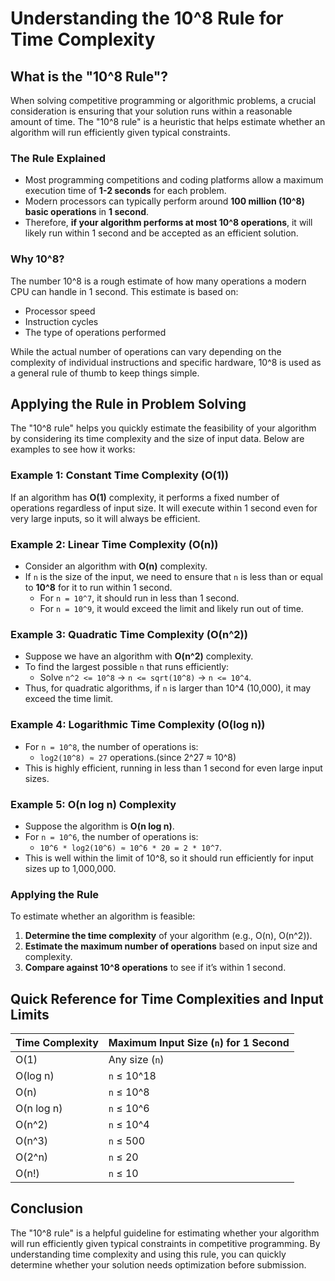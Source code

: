 # Understanding the 10^8 Rule for Time Complexity

## What is the "10^8 Rule"?

When solving competitive programming or algorithmic problems, a crucial consideration is ensuring that your solution runs within a reasonable amount of time. The "10^8 rule" is a heuristic that helps estimate whether an algorithm will run efficiently given typical constraints.

### The Rule Explained
- Most programming competitions and coding platforms allow a maximum execution time of **1-2 seconds** for each problem.
- Modern processors can typically perform around **100 million (10^8) basic operations** in **1 second**.
- Therefore, **if your algorithm performs at most 10^8 operations**, it will likely run within 1 second and be accepted as an efficient solution.

### Why 10^8?
The number 10^8 is a rough estimate of how many operations a modern CPU can handle in 1 second. This estimate is based on:
- Processor speed
- Instruction cycles
- The type of operations performed

While the actual number of operations can vary depending on the complexity of individual instructions and specific hardware, 10^8 is used as a general rule of thumb to keep things simple.

## Applying the Rule in Problem Solving

The "10^8 rule" helps you quickly estimate the feasibility of your algorithm by considering its time complexity and the size of input data. Below are examples to see how it works:

### Example 1: Constant Time Complexity (O(1))
If an algorithm has **O(1)** complexity, it performs a fixed number of operations regardless of input size. It will execute within 1 second even for very large inputs, so it will always be efficient.

### Example 2: Linear Time Complexity (O(n))
- Consider an algorithm with **O(n)** complexity.
- If `n` is the size of the input, we need to ensure that `n` is less than or equal to **10^8** for it to run within 1 second.
  - For `n = 10^7`, it should run in less than 1 second.
  - For `n = 10^9`, it would exceed the limit and likely run out of time.

### Example 3: Quadratic Time Complexity (O(n^2))
- Suppose we have an algorithm with **O(n^2)** complexity.
- To find the largest possible `n` that runs efficiently:
  - Solve `n^2 <= 10^8` → `n <= sqrt(10^8)` → `n <= 10^4`.
- Thus, for quadratic algorithms, if `n` is larger than 10^4 (10,000), it may exceed the time limit.

### Example 4: Logarithmic Time Complexity (O(log n))
- For `n = 10^8`, the number of operations is:
  - `log2(10^8) ≈ 27` operations.(since 2^27 ≈ 10^8)
- This is highly efficient, running in less than 1 second for even large input sizes.

### Example 5: O(n log n) Complexity
- Suppose the algorithm is **O(n log n)**.
- For `n = 10^6`, the number of operations is:
  - `10^6 * log2(10^6) ≈ 10^6 * 20 = 2 * 10^7`.
- This is well within the limit of 10^8, so it should run efficiently for input sizes up to 1,000,000.

### Applying the Rule
To estimate whether an algorithm is feasible:
1. **Determine the time complexity** of your algorithm (e.g., O(n), O(n^2)).
2. **Estimate the maximum number of operations** based on input size and complexity.
3. **Compare against 10^8 operations** to see if it’s within 1 second.

## Quick Reference for Time Complexities and Input Limits

| Time Complexity | Maximum Input Size (`n`) for 1 Second |
|-----------------|---------------------------------------|
| O(1)            | Any size (`n`)                        |
| O(log n)        | `n` ≤ 10^18                           |
| O(n)            | `n` ≤ 10^8                            |
| O(n log n)      | `n` ≤ 10^6                            |
| O(n^2)          | `n` ≤ 10^4                            |
| O(n^3)          | `n` ≤ 500                             |
| O(2^n)          | `n` ≤ 20                              |
| O(n!)           | `n` ≤ 10                              |

## Conclusion
The "10^8 rule" is a helpful guideline for estimating whether your algorithm will run efficiently given typical constraints in competitive programming. By understanding time complexity and using this rule, you can quickly determine whether your solution needs optimization before submission.
